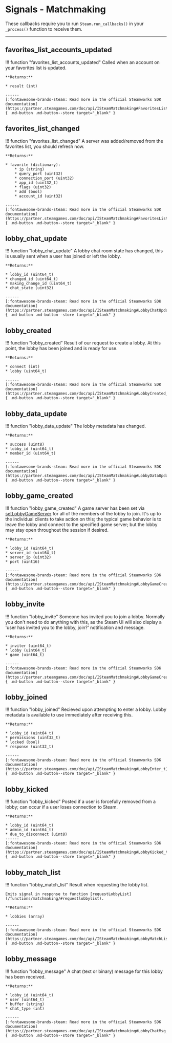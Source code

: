 # Signals - Matchmaking

These callbacks require you to run ```Steam.run_callbacks()``` in your ```_process()``` function to receive them.

------

## favorites_list_accounts_updated

!!! function "favorites_list_accounts_updated"
	Called when an account on your favorites list is updated.

	**Returns:**

	* result (int)

    ------
    [:fontawesome-brands-steam: Read more in the official Steamworks SDK documentation](https://partner.steamgames.com/doc/api/ISteamMatchmaking#FavoritesListAccountsUpdated_t){ .md-button .md-button--store target="_blank" }

## favorites_list_changed

!!! function "favorites_list_changed"
	A server was added/removed from the favorites list, you should refresh now.

	**Returns:**

	* favorite (dictionary):
		* ip (string)
		* query_port (uint32)
		* connection_port (uint32)
		* app_id (uint32_t)
		* flags (uint32)
		* add (bool)
		* account_id (uint32)

    ------
    [:fontawesome-brands-steam: Read more in the official Steamworks SDK documentation](https://partner.steamgames.com/doc/api/ISteamMatchmaking#FavoritesListChanged_t){ .md-button .md-button--store target="_blank" }

## lobby_chat_update

!!! function "lobby_chat_update"
	A lobby chat room state has changed, this is usually sent when a user has joined or left the lobby.

	**Returns:**

	* lobby_id (uint64_t)
	* changed_id (uint64_t)
	* making_change_id (uint64_t)
	* chat_state (uint32)

    ------
    [:fontawesome-brands-steam: Read more in the official Steamworks SDK documentation](https://partner.steamgames.com/doc/api/ISteamMatchmaking#LobbyChatUpdate_t){ .md-button .md-button--store target="_blank" }

## lobby_created

!!! function "lobby_created"
	Result of our request to create a lobby. At this point, the lobby has been joined and is ready for use.

	**Returns:**

	* connect (int)
	* lobby (uint64_t)

    ------
    [:fontawesome-brands-steam: Read more in the official Steamworks SDK documentation](https://partner.steamgames.com/doc/api/ISteamMatchmaking#LobbyCreated_t){ .md-button .md-button--store target="_blank" }

## lobby_data_update

!!! function "lobby_data_update"
	The lobby metadata has changed.

	**Returns:**

	* success (uint8)
	* lobby_id (uint64_t)
	* member_id (uint64_t)

    ------
    [:fontawesome-brands-steam: Read more in the official Steamworks SDK documentation](https://partner.steamgames.com/doc/api/ISteamMatchmaking#LobbyDataUpdate_t){ .md-button .md-button--store target="_blank" }

## lobby_game_created

!!! function "lobby_game_created"
	A game server has been set via [setLobbyGameServer](/functions/matchmaking/#setlobbygameserver) for all of the members of the lobby to join. It's up to the individual clients to take action on this; the typical game behavior is to leave the lobby and connect to the specified game server; but the lobby may stay open throughout the session if desired.

	**Returns:**

	* lobby_id (uint64_t)
	* server_id (uint64_t)
	* server_ip (uint32)
	* port (uint16)

    ------
    [:fontawesome-brands-steam: Read more in the official Steamworks SDK documentation](https://partner.steamgames.com/doc/api/ISteamMatchmaking#LobbyGameCreated_t){ .md-button .md-button--store target="_blank" }

## lobby_invite

!!! function "lobby_invite"
	Someone has invited you to join a lobby. Normally you don't need to do anything with this, as the Steam UI will also display a 'user has invited you to the lobby, join?' notification and message.

	**Returns:**

	* inviter (uint64_t)
	* lobby (uint64_t)
	* game (uint64_t)

    ------
    [:fontawesome-brands-steam: Read more in the official Steamworks SDK documentation](https://partner.steamgames.com/doc/api/ISteamMatchmaking#LobbyGameCreated_t){ .md-button .md-button--store target="_blank" }

## lobby_joined

!!! function "lobby_joined"
	Recieved upon attempting to enter a lobby. Lobby metadata is available to use immediately after receiving this.

	**Returns:**

	* lobby_id (uint64_t)
	* permissions (uint32_t)
	* locked (bool)
	* response (uint32_t)

    ------
    [:fontawesome-brands-steam: Read more in the official Steamworks SDK documentation](https://partner.steamgames.com/doc/api/ISteamMatchmaking#LobbyEnter_t){ .md-button .md-button--store target="_blank" }

## lobby_kicked

!!! function "lobby_kicked"
	Posted if a user is forcefully removed from a lobby; can occur if a user loses connection to Steam.

	**Returns:**

	* lobby_id (uint64_t)
	* admin_id (uint64_t)
	* due_to_disconnect (uint8)
    ------
    [:fontawesome-brands-steam: Read more in the official Steamworks SDK documentation](https://partner.steamgames.com/doc/api/ISteamMatchmaking#LobbyKicked_t){ .md-button .md-button--store target="_blank" }

## lobby_match_list

!!! function "lobby_match_list"
	Result when requesting the lobby list.

	Emits signal in response to function [requestLobbyList](/functions/matchmaking/#requestlobbylist).

	**Returns:**

	* lobbies (array)

    ------
    [:fontawesome-brands-steam: Read more in the official Steamworks SDK documentation](https://partner.steamgames.com/doc/api/ISteamMatchmaking#LobbyMatchList_t){ .md-button .md-button--store target="_blank" }

## lobby_message

!!! function "lobby_message"
	A chat (text or binary) message for this lobby has been received.

	**Returns:**

	* lobby_id (uint64_t)
	* user (uint64_t)
	* buffer (string)
	* chat_type (int)

    ------
    [:fontawesome-brands-steam: Read more in the official Steamworks SDK documentation](https://partner.steamgames.com/doc/api/ISteamMatchmaking#LobbyChatMsg_t){ .md-button .md-button--store target="_blank" }
